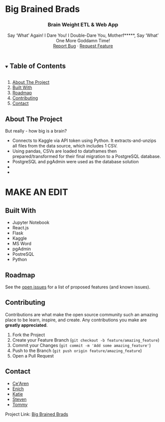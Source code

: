 # Big Brained Brads

<!-- README -->
  <h3 align="center">Brain Weight ETL & Web App</h3>
  <p align="center"> 
  Say ‘What’ Again! I Dare You! I Double-Dare You, Motherf*****, Say ‘What’ One More Goddamn Time!
    <br />
    <a href="https://github.com/willserene/big-brained-brads/issues">Report Bug</a>
    ·
    <a href="https://github.com/willserene/big-brained-brads/issues">Request Feature</a>
  </p>
</p>


<!-- TABLE OF CONTENTS -->
<details open="open">
  <summary><h2 style="display: inline-block">Table of Contents</h2></summary>
  <ol>
    <li>
      <a href="#about-the-project">About The Project</a>
    <li><a href="#built-with">Built With</a></li>
    <li><a href="#roadmap">Roadmap</a></li>
    <li><a href="#contributing">Contributing</a></li>
    <li><a href="#contact">Contact</a></li>
  </ol>
</details>


<!-- ABOUT THE PROJECT -->
## About The Project

But really - how big is a brain?

*  Connects to Kaggle via API token using Python.  It extracts-and-unzips all files from the data source, which includes 1 CSV.
*  Using pandas, CSVs are loaded to dataframes then prepared/transformed for their final migration to a PostgreSQL database.
*  PostgreSQL and pgAdmin were used as the database solution
*  
*  

# MAKE AN EDIT

<!-- BUILT WITH -->
## Built With

* Jupyter Notebook
* React.js
* Flask
* Kaggle
* MS Word
* pgAdmin
* PostreSQL
* Python


<!-- ROADMAP -->
## Roadmap

See the [open issues](https://github.com/willserene/big-brained-brads/issues) for a list of proposed features (and known issues).


<!-- CONTRIBUTING -->
## Contributing

Contributions are what make the open source community such an amazing place to be learn, inspire, and create. Any contributions you make are **greatly appreciated**.

1. Fork the Project
2. Create your Feature Branch (`git checkout -b feature/amazing_feature`)
3. Commit your Changes (`git commit -m 'Add some amazing_feature'`)
4. Push to the Branch (`git push origin feature/amazing_feature`)
5. Open a Pull Request


<!-- CONTACT -->
## Contact

* [Ce'Aren](https://github.com/)
* [Enich](https://github.com/)
* [Katie](https://github.com/)
* [Steven](https://github.com/)
* [Tommy](https://github.com/gldn-god/)


Project Link: [Big Brained Brads](https://github.com/willserene/big-brained-brads)